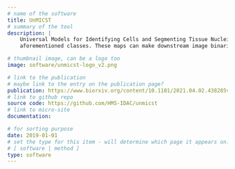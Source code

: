 ```yaml
---
# name of the software
title: UnMICST
# summary of the tool
description: |
    Universal Models for Identifying Cells and Segmenting Tissue Nuclei segmentation, especially for tissues, is a challenging and unsolved problem. Convolutional neural networks are particularly well-suited for this task: separating the foreground class (nuclei pixels) from the background class. UnMICST generates probability maps where the intensity at each pixel defines how confident the pixel has been correctly classified to the
    aforementioned classes. These maps can make downstream image binarization more accurate using tools such as [s3segmenter](https://github.com/HMS-IDAC/S3segmenter). UnMICST currently uses the UNet architecture (Ronneberger et al., 2015) but Mask R-CNN and Pyramid Scene Parsing (PSP) Net are coming very soon!

# thumbnail image, can be a logo too
image: software/unmicst-logo_v2.png

# link to the publication
# maybe link to the entry on the publication page?
publication: https://www.biorxiv.org/content/10.1101/2021.04.02.438285v1
# link to github repo
source code: https://github.com/HMS-IDAC/unmicst
# link to micro-site
documentation:

# for sorting purpose
date: 2019-01-01
# set the type for this item - will determine which page it appears on:
# [ software | method ]
type: software
---
```

